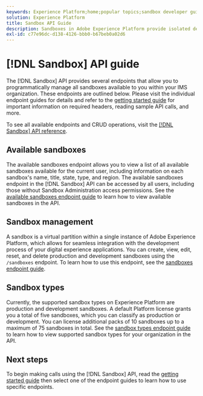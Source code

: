 ```yaml
---
keywords: Experience Platform;home;popular topics;sandbox developer guide
solution: Experience Platform
title: Sandbox API Guide
description: Sandboxes in Adobe Experience Platform provide isolated development environments that allow you to test features, run experiments, and make custom configurations without impacting your production environment.
exl-id: c77e96dc-d138-4126-bbb0-b67beb0a02d6
---
```

# [!DNL Sandbox] API guide

The [!DNL Sandbox] API provides several endpoints that allow you to programmatically manage all sandboxes available to you within your IMS organization. These endpoints are outlined below. Please visit the individual endpoint guides for details and refer to the [getting started guide](./getting-started.md) for important information on required headers, reading sample API calls, and more.

To see all available endpoints and CRUD operations, visit the [[!DNL Sandbox] API reference](https://www.adobe.io/experience-platform-apis/references/sandbox).

## Available sandboxes

The available sandboxes endpoint allows you to view a list of all available sandboxes available for the current user, including information on each sandbox's name, title, state, type, and region. The available sandboxes endpoint in the [!DNL Sandbox] API can be accessed by all users, including those without Sandbox Administration access permissions. See the [available sandboxes endpoint guide](./available.md) to learn how to view available sandboxes in the API.

## Sandbox management

A sandbox is a virtual partition within a single instance of Adobe Experience Platform, which allows for seamless integration with the development process of your digital experience applications. You can create, view, edit, reset, and delete production and development sandboxes using the `/sandboxes` endpoint. To learn how to use this endpoint, see the [sandboxes endpoint guide](./sandboxes.md).

## Sandbox types

Currently, the supported sandbox types on Experience Platform are production and development sandboxes. A default Platform license grants you a total of five sandboxes, which you can classify as production or development. You can license additional packs of 10 sandboxes up to a maximum of 75 sandboxes in total. See the [sandbox types endpoint guide](./types.md) to learn how to view supported sandbox types for your organization in the API.

## Next steps

To begin making calls using the [!DNL Sandbox] API, read the [getting started guide](./getting-started.md) then select one of the endpoint guides to learn how to use specific endpoints.
